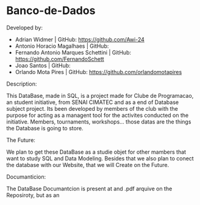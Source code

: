 # Banco-de-Dados

Developed by:
- Adrian Widmer | GitHub: https://github.com/Awi-24
- Antonio Horacio Magalhaes | GitHub:
- Fernando Antonio Marques Schettini | GitHub: https://github.com/FernandoSchett
- Joao Santos | GitHub:
- Orlando Mota Pires | GitHub: https://github.com/orlandomotapires

Description:

This DataBase, made in SQL, is a project made for Clube de Programacao, an student initiative, from SENAI CIMATEC and as a end of Database subject project. Its been developed by members of the club with the purpose for acting as a managent tool for the activites conducted on the initiative. Members, tournaments, workshops... those datas are the things the Database is going to store.


The Future:

We plan to get these DataBase as a studie objet for other mambers that want to study SQL and Data Modeling.  Besides that we also plan to conect the database with our Website, that we will Create on the Future. 

Documanticion:

The DataBase Documantcion is present at and .pdf arquive on the Reposiroty, but as an 
